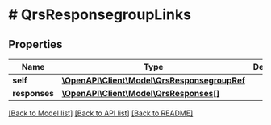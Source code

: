 # # QrsResponsegroupLinks

## Properties

Name | Type | Description | Notes
------------ | ------------- | ------------- | -------------
**self** | [**\OpenAPI\Client\Model\QrsResponsegroupRef**](QrsResponsegroupRef.md) |  | [optional]
**responses** | [**\OpenAPI\Client\Model\QrsResponses[]**](QrsResponses.md) |  | [optional]

[[Back to Model list]](../../README.md#models) [[Back to API list]](../../README.md#endpoints) [[Back to README]](../../README.md)
